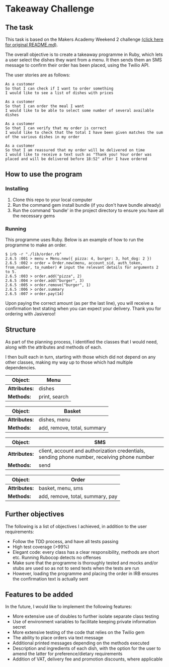 Takeaway Challenge
==================

The task
---------

This task is based on the Makers Academy Weekend 2 challenge [(click here for original README.md)](ORIGINAL_README.md). 

The overall objective is to create a takeaway programme in Ruby, which lets a user select the dishes they want from a menu. It then sends them an SMS message to confirm their order has been placed, using the Twilio API.

The user stories are as follows:

```
As a customer
So that I can check if I want to order something
I would like to see a list of dishes with prices
```
```
As a customer
So that I can order the meal I want
I would like to be able to select some number of several available dishes
```
```
As a customer
So that I can verify that my order is correct
I would like to check that the total I have been given matches the sum of the various dishes in my order
```
```
As a customer
So that I am reassured that my order will be delivered on time
I would like to receive a text such as "Thank you! Your order was placed and will be delivered before 18:52" after I have ordered
```

How to use the program
-----

### Installing ###

1. Clone this repo to your local computer
2. Run the command gem install bundle (if you don't have bundle already)
3. Run the command 'bundle' in the project directory to ensure you have all the necessary gems

### Running ###

This programme uses Ruby. Below is an example of how to run the programme to make an order.

```
$ irb -r "./lib/order.rb"
2.6.5 :001 > menu = Menu.new({ pizza: 4, burger: 3, hot_dog: 2 })
2.6.5 :002 > order = Order.new(menu, account_sid, auth_token, from_number, to_number) # input the relevant details for arguments 2 to 5.
2.6.5 :003 > order.add("pizza", 2)
2.6.5 :004 > order.add("burger", 3)
2.6.5 :005 > order.remove("burger", 1)
2.6.5 :006 > order.summary
2.6.5 :007 > order.pay(14)
```
Upon paying the correct amount (as per the last line), you will receive a confirmation text stating when you can expect your delivery.
Thank you for ordering with Jasiveroo!

Structure
-----
As part of the planning process, I identified the classes that I would need, along with the attributes and methods of each.


I then built each in turn, starting with those which did not depend on any other classes, making my way up to those which had multiple dependencies.


| Object: | Menu |
| ------- | ------- |
| **Attributes:** | dishes |
| **Methods:** | print, search |


| Object: | Basket |
| ------- | ------- |
| **Attributes:** | dishes, menu |
| **Methods:** | add, remove, total, summary |


| Object: | SMS |
| ------- | ------- |
| **Attributes:** | client, account and authorization credentials, sending phone number, receiving phone number |
| **Methods:** | send |


| Object: | Order |
| ------- | ------- |
| **Attributes:** | basket, menu, sms |
| **Methods:** | add, remove, total, summary, pay |

## Further objectives ##

The following is a list of objectives I achieved, in addition to the user requirements:

  * Follow the TDD process, and have all tests passing
  * High test coverage (>99%)
  * Elegant code: every class has a clear responsibility, methods are short etc. Running Rubocop detects no offenses
  * Make sure that the programme is thoroughly tested and mocks and/or stubs are used so as not to send texts when the tests are run
  * However, loading the programme and placing the order in IRB ensures the confirmation text is actually sent

## Features to be added ##

In the future, I would like to implement the following features:
- More extensive use of doubles to further isolate separate class testing
- Use of environment variables to facilitate keeping private information secret
- More extensive testing of the code that relies on the Twilio gem
- The ability to place orders via text message
- Additional printed messages depending on the methods executed
- Description and ingredients of each dish, with the option for the 
user to amend the latter for preference/dietary requirements
- Addition of VAT, delivery fee and promotion discounts, where applicable

